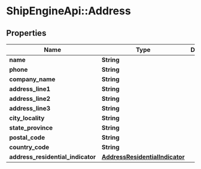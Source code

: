 # ShipEngineApi::Address

## Properties
Name | Type | Description | Notes
------------ | ------------- | ------------- | -------------
**name** | **String** |  | [optional] 
**phone** | **String** |  | [optional] 
**company_name** | **String** |  | [optional] 
**address_line1** | **String** |  | [optional] 
**address_line2** | **String** |  | [optional] 
**address_line3** | **String** |  | [optional] 
**city_locality** | **String** |  | [optional] 
**state_province** | **String** |  | [optional] 
**postal_code** | **String** |  | [optional] 
**country_code** | **String** |  | [optional] 
**address_residential_indicator** | [**AddressResidentialIndicator**](AddressResidentialIndicator.md) |  | [optional] 


